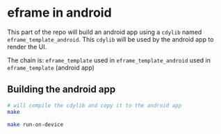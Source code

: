 # eframe in android

This part of the repo will build an android app using a `cdylib` named `eframe_template_android`. This `cdylib` will be used by the android app to render the UI.

The chain is: `eframe_template` used in `eframe_template_android` used in `eframe_template` (android app)

## Building the android app

```sh
# will compile the cdylib and copy it to the android app
make

make run-on-device
```
